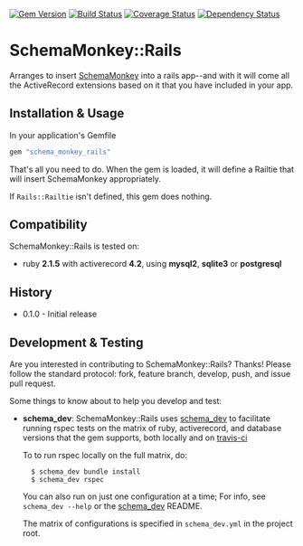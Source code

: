 [![Gem Version](https://badge.fury.io/rb/schema_monkey_rails.svg)](http://badge.fury.io/rb/schema_monkey_rails)
[![Build Status](https://secure.travis-ci.org/SchemaPlus/schema_monkey_rails.svg)](http://travis-ci.org/SchemaPlus/schema_monkey_rails)
[![Coverage Status](https://img.shields.io/coveralls/SchemaPlus/schema_monkey_rails.svg)](https://coveralls.io/r/SchemaPlus/schema_monkey_rails)
[![Dependency Status](https://gemnasium.com/lomba/schema_monkey_rails.svg)](https://gemnasium.com/SchemaPlus/schema_monkey_rails)

# SchemaMonkey::Rails

Arranges to insert [SchemaMonkey](https://github.com/SchemaPlus/schema_monkey) into a rails app--and with it will come all the ActiveRecord extensions based on it that you have included in your app.

## Installation & Usage

In your application's Gemfile

```ruby
gem "schema_monkey_rails"
```

That's all you need to do.  When the gem is loaded, it will define a Railtie that will insert SchemaMonkey appropriately.

If `Rails::Railtie` isn't defined, this gem does nothing.

## Compatibility

SchemaMonkey::Rails is tested on:

<!-- SCHEMA_DEV: MATRIX - begin -->
<!-- These lines are auto-generated by schema_dev based on schema_dev.yml -->
* ruby **2.1.5** with activerecord **4.2**, using **mysql2**, **sqlite3** or **postgresql**

<!-- SCHEMA_DEV: MATRIX - end -->


## History

* 0.1.0 - Initial release

## Development & Testing

Are you interested in contributing to SchemaMonkey::Rails?  Thanks!  Please follow the standard protocol: fork, feature branch, develop, push, and issue pull request.

Some things to know about to help you develop and test:

* **schema_dev**:  SchemaMonkey::Rails uses [schema_dev](https://github.com/SchemaPlus/schema_dev) to
  facilitate running rspec tests on the matrix of ruby, activerecord, and database
  versions that the gem supports, both locally and on
  [travis-ci](http://travis-ci.org/SchemaPlus/schema_monkey_rails)

  To to run rspec locally on the full matrix, do:

        $ schema_dev bundle install
        $ schema_dev rspec

  You can also run on just one configuration at a time;  For info, see `schema_dev --help` or the [schema_dev](https://github.com/SchemaPlus/schema_dev) README.

  The matrix of configurations is specified in `schema_dev.yml` in
  the project root.

